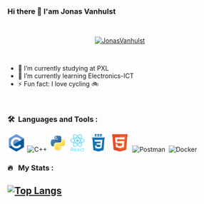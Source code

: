 ### Hi there 👋 I'am Jonas Vanhulst

<br/>

<p align="center"> <a href="https://github.com/ryo-ma/github-profile-trophy"><img src="https://github-profile-trophy.vercel.app/?username=JonasVanhulst&theme=juicyfresh" alt="JonasVanhulst" /></a> </p>

<br/>

- 🔭 I’m currently studying at PXL
- 🌱 I’m currently learning Electronics-ICT
- ⚡ Fun fact: I love cycling 🚲

<br/>

### 🛠 &nbsp;Languages and Tools :

<p>
<img src="https://github.com/devicons/devicon/blob/master/icons/c/c-original.svg" title="C" alt="C" width="40" height="40"/>
<img src="https://external-content.duckduckgo.com/iu/?u=https%3A%2F%2Fcreazilla-store.fra1.digitaloceanspaces.com%2Ficons%2F3256498%2Ffile-type-cpp-icon-md.png&f=1&nofb=1&ipt=cdcd64b63327a5be4bfa6928957cf6e8e222f8ce1817db5037c062a2f730a6b0&ipo=images" title="C++" alt="C++" width="42" height="42"/>
<img src="https://github.com/devicons/devicon/blob/master/icons/python/python-original.svg" title="Python" alt="Python" width="40" height="40"/>
<img src="https://github.com/devicons/devicon/blob/master/icons/react/react-original-wordmark.svg" title="React" alt="React" width="40" height="40"/>&nbsp;
<img src="https://github.com/devicons/devicon/blob/master/icons/css3/css3-plain-wordmark.svg"  title="CSS3" alt="CSS" width="40" height="40"/>&nbsp;
<img src="https://github.com/devicons/devicon/blob/master/icons/html5/html5-original.svg" title="HTML5" alt="HTML" width="40" height="40"/>&nbsp;
<img src="https://www.vectorlogo.zone/logos/getpostman/getpostman-icon.svg" title="Postman"  alt="Postman" width="40" height="40"/>&nbsp;
<img src="https://www.vectorlogo.zone/logos/docker/docker-icon.svg" title="Docker"  alt="Docker" width="40" height="40"/>&nbsp;
</p>

### 🔥 &nbsp; My Stats :
[![Top Langs](https://github-readme-stats.vercel.app/api/top-langs/?username=JonasVanhulst&layout=compact&theme=vision-friendly-dark)](https://github.com/anuraghazra/github-readme-stats)
---

